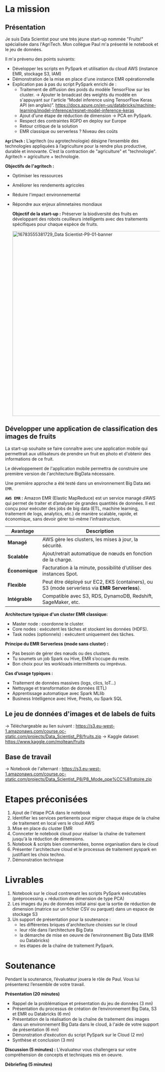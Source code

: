 # La mission

## Présentation
Je suis Data Scientist pour une très jeune start-up nommée "Fruits!" spécialisée dans l'AgriTech. Mon collègue Paul m'a présenté le notebook et le jeu de données.

Il m'a prévenu des points suivants:
- Développer les scripts en PySpark et utilisation du cloud AWS (instance EMR, stockage S3, IAM)
- Démonstration de la mise en place d'une instance EMR opérationnelle
- Explication pas à pas du script PySpark enrichi de :
  - Traitement de diffusion des poids du modèle TensorFlow sur les cluster. -> Ajouter le broadcast des weights du modèle en s'appuyant sur l'article “Model inference using TensorFlow Keras API (en anglais)”. https://docs.azure.cn/en-us/databricks/machine-learning/model-inference/resnet-model-inference-keras
  - Ajout d'une étape de réduction de dimension -> PCA en PySpark.
  - Respect des contraintes RGPD en deploy sur Europe
  - Retour critique de la solution
  - EMR classique ou serverless ? Niveau des coûts

**`AgriTech` :** L’agritech (ou agrotechnologie) désigne l’ensemble des technologies appliquées à l’agriculture pour la rendre plus productive, durable et innovante. C’est la contraction de "agriculture" et "technologie". Agritech = agriculture + technologie. 

**Objectifs de l'agritech :**
- Optimiser les ressources
- Améliorer les rendements agricoles
- Réduire l'impact environnemental
- Répondre aux enjeux alimnetaires mondiaux

  **Objectif de la start-up :** Préserver la biodiversité des fruits en développant des robots ceuilleurs intelligents avec des traitements spécifiques pour chaque espèce de fruits.

  <img width="1517" height="601" alt="16783555381729_Data Scientist-P9-01-banner" src="https://github.com/user-attachments/assets/90a9f803-bdbe-4cac-be97-61dbe704970b" />

## Développer une application de classification des images de fruits
La start-up souhaite se faire connaître avec une application mobile qui permettrait aux utilisateurs de prendre un fruit en photo et d'obtenir des informations de ce fruit.

Le développement de l'application mobile permettra de construire une première version de l'architecture BigData nécessaire.

Une première approche a été testé dans un environnement Big Data `AWS EMR`.

**`AWS EMR` :** Amazon EMR (Elastic MapReduce) est un service managé d’AWS qui permet de traiter et d’analyser de grandes quantités de données. Il est conçu pour exécuter des jobs de big data (ETL, machine learning, traitement de logs, analytics, etc.) de manière scalable, rapide, et économique, sans devoir gérer toi-même l’infrastructure.

| Avantage       | Description                                                                                  |
| -------------- | -------------------------------------------------------------------------------------------- |
| **Managé**     | AWS gère les clusters, les mises à jour, la sécurité.                                        |
| **Scalable**   | Ajout/retrait automatique de nœuds en fonction de la charge.                                 |
| **Économique** | Facturation à la minute, possibilité d’utiliser des instances Spot.                          |
| **Flexible**   | Peut être déployé sur EC2, EKS (containers), ou S3 (mode serverless via **EMR Serverless**). |
| **Intégrable** | Compatible avec S3, RDS, DynamoDB, Redshift, SageMaker, etc.                                 |

**Architecture typique d'un cluster EMR classique:**
- Master node : coordonne le cluster.
- Core nodes : exécutent les tâches et stockent les données (HDFS).
- Task nodes (optionnels) : exécutent uniquement des tâches.

**Principe du EMR Serverless (mode sans cluster) :**
- Pas besoin de gérer des nœuds ou des clusters.
- Tu soumets un job Spark ou Hive, EMR s’occupe du reste.
- Bon choix pour les workloads intermittents ou imprévus.

**Cas d’usage typiques :**
- Traitement de données massives (logs, clics, IoT…)
- Nettoyage et transformation de données (ETL)
- Apprentissage automatique avec Spark MLlib
- Business Intelligence avec Hive, Presto, ou Spark SQL

## Le jeu de données d'images et de labels de fuits
-> Téléchargeable au lien suivant : https://s3.eu-west-1.amazonaws.com/course.oc-static.com/projects/Data_Scientist_P8/fruits.zip
-> Kaggle dataset: https://www.kaggle.com/moltean/fruits

## Base de travail
-> Notebook de l'alternant : https://s3.eu-west-1.amazonaws.com/course.oc-static.com/projects/Data_Scientist_P8/P8_Mode_ope%CC%81ratoire.zip

# Etapes préconisées
1. Ajout de l'étape PCA dans le notebook
2. Identifier les services pertienents pour migrer chaque étape de la chaîne de traitement en local vers le cloud AWS
3. Mise en place du cluster EMR
4. Connceter le notebook cloud pour réaliser la chaîne de traitement jusqu'à la réduction de dimensions.
5. Notebook & scripts bien commentées, bonne organisation dans le cloud
6. Présenter l'architecture cloud et le processus de traitement pyspark en justifiant les choix techno.
7. Démonstration technique

# Livrables
1. Notebook sur le cloud contrenant les scripts PySpark exécutables (préprocessing + réduction de dimension de type PCA)
2. Les images du jeu de données initial ainsi que la sortie de réduction de dimension (matrice sur un fichier CSV ou parquet) dans un espace de stockage S3
3. Un support de présentation pour la soutenance :
   - les différentes briques d'architecture choisies sur le cloud
   - leur rôle dans l’architecture Big Data
   - la démarche de mise en oeuvre de l’environnement Big Data (EMR ou Databricks)
   - les étapes de la chaîne de traitement PySpark.
  
# Soutenance
Pendant la soutenance, l’évaluateur jouera le rôle de Paul. Vous lui présenterez l’ensemble de votre travail. 

**Présentation (20 minutes)**
- Rappel de la problématique et présentation du jeu de données (3 mn)
- Présentation du processus de création de l’environnement Big Data, S3 et EMR ou Databricks (6 mn)
- Présentation de la réalisation de la chaîne de traitement des images dans un environnement Big Data dans le cloud, à l'aide de votre support de présentation (6 mn)
- Démonstration d’exécution du script PySpark sur le Cloud (2 mn)
- Synthèse et conclusion (3 mn)

**Discussion (5 minutes) :** L’évaluateur vous challengera sur votre compréhension de concepts et techniques mis en oeuvre. 

**Débriefing (5 minutes)**
